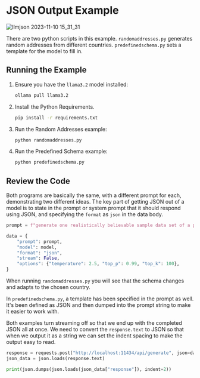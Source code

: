 # JSON Output Example

![llmjson 2023-11-10 15_31_31](https://github.com/ink-splatters/ollama/assets/633681/e599d986-9b4a-4118-81a4-4cfe7e22da25)

There are two python scripts in this example. `randomaddresses.py` generates random addresses from different countries. `predefinedschema.py` sets a template for the model to fill in.

## Running the Example

1. Ensure you have the `llama3.2` model installed:

   ```bash
   ollama pull llama3.2
   ```

2. Install the Python Requirements.

   ```bash
   pip install -r requirements.txt
   ```

3. Run the Random Addresses example:

   ```bash
   python randomaddresses.py
   ```

4. Run the Predefined Schema example:

   ```bash
   python predefinedschema.py
   ```

## Review the Code

Both programs are basically the same, with a different prompt for each, demonstrating two different ideas. The key part of getting JSON out of a model is to state in the prompt or system prompt that it should respond using JSON, and specifying the `format` as `json` in the data body.

```python
prompt = f"generate one realistically believable sample data set of a persons first name, last name, address in {country}, and  phone number. Do not use common names. Respond using JSON. Key names should with no backslashes, values should use plain ascii with no special characters."

data = {
    "prompt": prompt,
    "model": model,
    "format": "json",
    "stream": False,
    "options": {"temperature": 2.5, "top_p": 0.99, "top_k": 100},
}
```

When running `randomaddresses.py` you will see that the schema changes and adapts to the chosen country.

In `predefinedschema.py`, a template has been specified in the prompt as well. It's been defined as JSON and then dumped into the prompt string to make it easier to work with.

Both examples turn streaming off so that we end up with the completed JSON all at once. We need to convert the `response.text` to JSON so that when we output it as a string we can set the indent spacing to make the output easy to read.

```python
response = requests.post("http://localhost:11434/api/generate", json=data, stream=False)
json_data = json.loads(response.text)

print(json.dumps(json.loads(json_data["response"]), indent=2))
```

